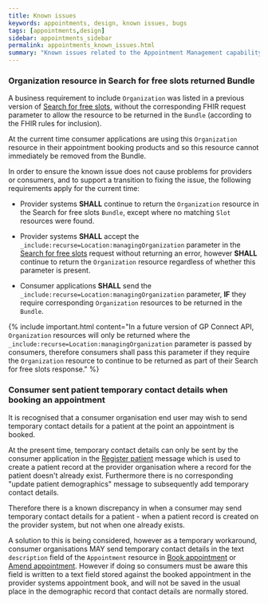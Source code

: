 ```yaml
---
title: Known issues
keywords: appointments, design, known issues, bugs
tags: [appointments,design]
sidebar: appointments_sidebar
permalink: appointments_known_issues.html
summary: "Known issues related to the Appointment Management capability"
---
```


### Organization resource in Search for free slots returned Bundle

A business requirement to include `Organization` was listed in a previous version of [Search for free slots](appointments_use_case_search_for_free_slots.html), without the corresponding FHIR request parameter to allow the resource to be returned in the `Bundle` (according to the FHIR rules for inclusion).

At the current time consumer applications are using this `Organization` resource in their appointment booking products and so this resource cannot immediately be removed from the Bundle.

In order to ensure the known issue does not cause problems for providers or consumers, and to support a transition to fixing the issue, the following requirements apply for the current time:

- Provider systems **SHALL** continue to return the `Organization` resource in the Search for free slots `Bundle`, except where no matching `Slot` resources were found.

- Provider systems **SHALL** accept the `_include:recurse=Location:managingOrganization` parameter in the [Search for free slots](appointments_use_case_search_for_free_slots.html) request without returning an error, however **SHALL** continue to return the `Organization` resource regardless of whether this parameter is present.

- Consumer applications **SHALL** send the `_include:recurse=Location:managingOrganization` parameter, **IF** they require corresponding `Organization` resources to be returned in the `Bundle`.

{% include important.html content="In a future version of GP Connect API, `Organization` resources will only be returned where the `_include:recurse=Location:managingOrganization` parameter is passed by consumers, therefore consumers shall pass this parameter if they require the `Organization` resource to continue to be returned as part of their Search for free slots response." %}

### Consumer sent patient temporary contact details when booking an appointment

It is recognised that a consumer organisation end user may wish to send temporary contact details for a patient at the point an appointment is booked.

At the present time, temporary contact details can only be sent by the consumer application in the [Register patient](foundations_use_case_register_a_patient.html) message which is used to create a patient record at the provider organisation where a record for the patient doesn't already exist.  Furthermore there is no corresponding "update patient demographics" message to subsequently add temporary contact details.

Therefore there is a known discrepancy in when a consumer may send temporary contact details for a patient - when a patient record is created on the provider system, but not when one already exists.

A solution to this is being considered, however as a temporary workaround, consumer organisations MAY send temporary contact details in the text `description` field of the `Appointment` resource in [Book appointment](appointments_use_case_book_an_appointment.html) or [Amend appointment](appointments_use_case_amend_an_appointment.html). However if doing so consumers must be aware this field is written to a text field stored against the booked appointment in the provider systems appointment book, and will not be saved in the usual place in the demographic record that contact details are normally stored.
